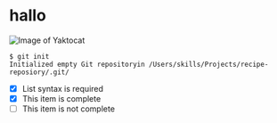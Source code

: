 # hallo
![Image of Yaktocat](https://octodex.github.com/images/yaktocat.png)
```
$ git init
Initialized empty Git repositoryin /Users/skills/Projects/recipe-reposiory/.git/
```
- [x] List syntax is required
- [x] This item is complete
- [ ] This item is not complete
